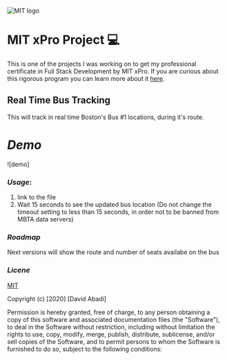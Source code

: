 ![MIT logo](https://bit.ly/2MonZuG)

# MIT xPro Project 💻
This is one of the projects I was working on to get my professional certificate in Full Stack Development by MIT xPro. 
If you are curious about this rigorous program you can learn more about it [here](https://youtu.be/5CiCtj_2Qsg).

## Real Time Bus Tracking
This will track in real time Boston's Bus #1 locations, during it's route.

# *Demo*
![demo]

### *Usage*: 
1. link to the file 
2. Wait 15 seconds to see the updated bus location (Do not change the timeout setting to less than 15 seconds, in order not to be banned from MBTA data servers) 

### *Roadmap*
Next versions will show the route and number of seats availabe on the bus

### *Licene* 
   
[MIT](https://choosealicense.com/licenses/mit/#)

Copyright (c) [2020] [David Abadi]

Permission is hereby granted, free of charge, to any person obtaining a copy
of this software and associated documentation files (the "Software"), to deal
in the Software without restriction, including without limitation the rights
to use, copy, modify, merge, publish, distribute, sublicense, and/or sell
copies of the Software, and to permit persons to whom the Software is
furnished to do so, subject to the following conditions:
